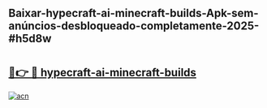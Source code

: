 ## Baixar-hypecraft-ai-minecraft-builds-Apk-sem-anúncios-desbloqueado-completamente-2025-#h5d8w

# <h2><a href="https://ainizakaria.my?title=hypecraft-ai-minecraft-builds&ref=22M">🔗👉 🔴 hypecraft-ai-minecraft-builds</a></h2>

[![acn](https://github.com/user-attachments/assets/0f9c940e-d8b0-45ae-aac7-cd30a18b3e1c)](https://ainizakaria.my?title=hypecraft-ai-minecraft-builds&ref=22M)

